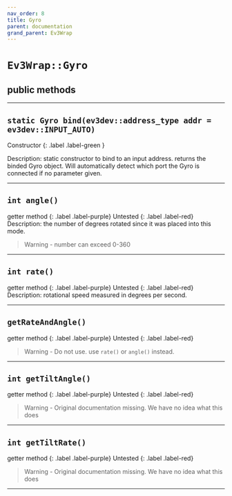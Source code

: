 ```yaml
---
nav_order: 8
title: Gyro
parent: documentation
grand_parent: Ev3Wrap
---
```


# `Ev3Wrap::Gyro`
## public methods
---

## `static Gyro bind(ev3dev::address_type addr = ev3dev::INPUT_AUTO)`
Constructor 
{: .label .label-green }

Description: static constructor to bind to an input address.
returns the binded Gyro object. Will automatically detect which port the Gyro is connected if no parameter given.

---

## `int angle()`
getter method
{: .label .label-purple}
Untested
{: .label .label-red}
Description: the number of degrees rotated since it was placed into this mode.

>   Warning - number can exceed 0-360

---

## `int rate()`
getter method
{: .label .label-purple}
Untested
{: .label .label-red}
Description: rotational speed measured in degrees per second.

---

## `getRateAndAngle()`
getter method
{: .label .label-purple}
Untested
{: .label .label-red}
>   Warning - Do not use. use `rate()` or `angle()` instead.

---

## `int getTiltAngle()`
getter method
{: .label .label-purple}
Untested
{: .label .label-red}
>   Warning - Original documentation missing. We have no idea what this does

---

## `int getTiltRate()`
getter method
{: .label .label-purple}
Untested
{: .label .label-red}
>   Warning - Original documentation missing. We have no idea what this does

---